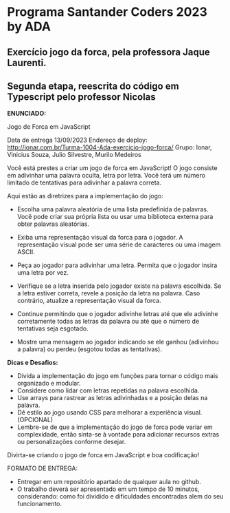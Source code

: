# Programa Santander Coders 2023 by ADA

## Exercício jogo da forca, pela professora Jaque Laurenti.
## Segunda etapa, reescrita do código em Typescript pelo professor Nicolas

**ENUNCIADO:** 

Jogo de Forca em JavaScript

Data de entrega  13/09/2023
Endereço de deploy: http://ionar.com.br/Turma-1004-Ada-exercicio-jogo-forca/
Grupo: Ionar, Vinicius Souza, Julio Silvestre, Murilo Medeiros

Você está prestes a criar um jogo de forca em JavaScript! O jogo consiste em adivinhar uma palavra oculta, letra por letra. Você terá um número limitado de tentativas para adivinhar a palavra correta.

Aqui estão as diretrizes para a implementação do jogo:

- Escolha uma palavra aleatória de uma lista predefinida de palavras. Você pode criar sua própria lista ou usar uma biblioteca externa para obter palavras aleatórias.

- Exiba uma representação visual da forca para o jogador. A representação visual pode ser uma série de caracteres ou uma imagem ASCII.

- Peça ao jogador para adivinhar uma letra. Permita que o jogador insira uma letra por vez.

- Verifique se a letra inserida pelo jogador existe na palavra escolhida. Se a letra estiver correta, revele a posição da letra na palavra. Caso contrário, atualize a representação visual da forca.

- Continue permitindo que o jogador adivinhe letras até que ele adivinhe corretamente todas as letras da palavra ou até que o número de tentativas seja esgotado.

- Mostre uma mensagem ao jogador indicando se ele ganhou (adivinhou a palavra) ou perdeu (esgotou todas as tentativas).

**Dicas e Desafios:**

- Divida a implementação do jogo em funções para tornar o código mais organizado e modular.
- Considere como lidar com letras repetidas na palavra escolhida.
- Use arrays para rastrear as letras adivinhadas e a posição delas na palavra.
- Dê estilo ao jogo usando CSS para melhorar a experiência visual. (OPCIONAL)
- Lembre-se de que a implementação do jogo de forca pode variar em complexidade, então sinta-se à vontade para adicionar recursos extras ou personalizações conforme desejar.

Divirta-se criando o jogo de forca em JavaScript e boa codificação!

FORMATO DE ENTREGA:
- Entregar em um repositório apartado de qualquer aula no github.
- O trabalho deverá ser apresentado em um tempo de 10 minutos, considerando: como foi dividido e dificuldades encontradas alem do seu funcionamento.